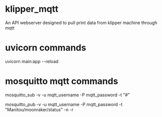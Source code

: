 # klipper_mqtt
An API webserver designed to pull print data from klipper machine through mqtt

# uvicorn commands
uvicorn main:app --reload

# mosquitto mqtt commands
mosquitto_sub -v -u mqtt_username -P mqtt_password -t "#"

mosquitto_pub -v -u mqtt_username -P mqtt_password -t "Manitou/moonraker/status" -n -r